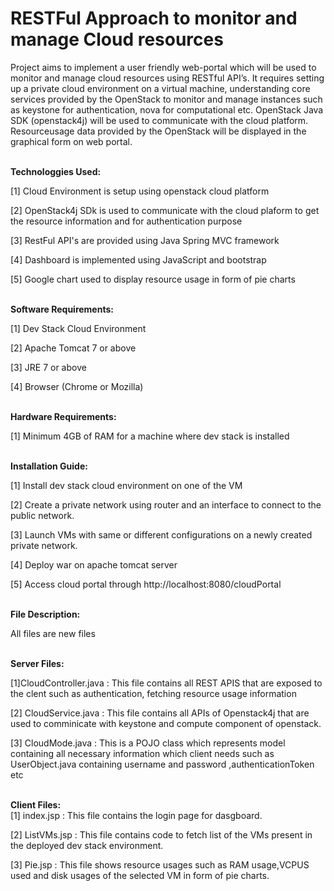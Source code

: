 # RESTFul Approach to monitor and manage Cloud resources

Project aims to implement a user friendly web-portal which will be used to monitor and manage cloud resources using RESTful API’s. It requires setting up a private cloud environment on a virtual machine, understanding core services provided by the OpenStack to monitor and manage instances such as keystone for authentication, nova for computational etc. OpenStack Java SDK (openstack4j) will be used to communicate with the cloud platform. Resourceusage data provided by the OpenStack will be displayed in the graphical form on web portal.

<br>
<b>Technologgies Used: </b>                                                                                                                      

[1] Cloud Environment is setup using openstack cloud platform<br>                                                             

[2] OpenStack4j SDk is used to communicate with the cloud plaform to get the resource information and for authentication purpose<br>           

[3] RestFul API's are provided using Java Spring MVC framework <br>                                                           

[4] Dashboard is implemented using JavaScript and bootstrap<br>

[5] Google chart used to display resource usage in form of pie charts<br>


<br>
<b>Software Requirements:</b>



[1] Dev Stack Cloud Environment<br>

[2] Apache Tomcat 7 or above<br>

[3] JRE 7 or above<br>

[4] Browser (Chrome or Mozilla)<br>


<br>
<b>Hardware Requirements:</b>



[1] Minimum 4GB of RAM for a machine where dev stack is installed



<br>
<b>Installation Guide:</b>



[1] Install dev stack cloud environment on one of the VM<br>

[2] Create a private network using router and an interface to connect to the public network.<br>

[3] Launch VMs with same or different configurations on a newly created private network.<br>

[4] Deploy war on apache tomcat server<br>

[5] Access cloud portal through http://localhost:8080/cloudPortal <br>


<br>
<b>File Description:</b>

All files are new files<br>

<br>
<b>Server Files:</b>

[1]CloudController.java : This file contains all REST APIS that are exposed to the clent such as authentication, fetching resource usage information

[2] CloudService.java : This file contains all APIs of Openstack4j that are used to comminicate with keystone and compute component of openstack.

[3] CloudMode.java : This is a POJO class which represents model containing all necessary information which client needs such as UserObject.java containing username and password ,authenticationToken etc


<br>
<b>Client Files:</b><br>
[1] index.jsp : This file contains the login page for dasgboard.

[2] ListVMs.jsp : This file contains code to fetch list of the VMs present in the deployed dev stack environment.

[3] Pie.jsp : This file shows resource usages such as RAM usage,VCPUS used and disk usages of the selected VM in form of pie charts. 








